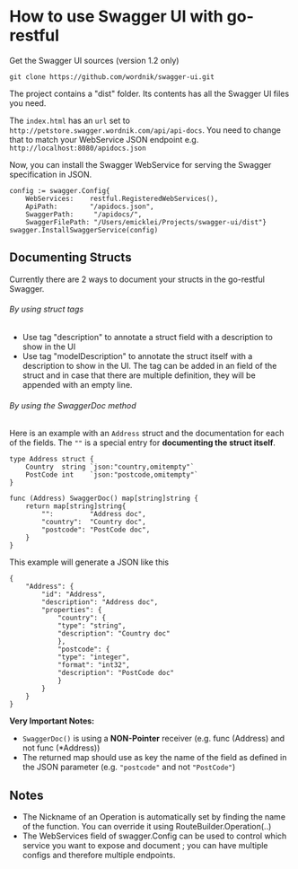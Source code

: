 How to use Swagger UI with go-restful
=

Get the Swagger UI sources (version 1.2 only)

	git clone https://github.com/wordnik/swagger-ui.git

The project contains a "dist" folder.
Its contents has all the Swagger UI files you need.

The `index.html` has an `url` set to `http://petstore.swagger.wordnik.com/api/api-docs`.
You need to change that to match your WebService JSON endpoint  e.g. `http://localhost:8080/apidocs.json`

Now, you can install the Swagger WebService for serving the Swagger specification in JSON.

	config := swagger.Config{
		WebServices:    restful.RegisteredWebServices(),
		ApiPath:        "/apidocs.json",
		SwaggerPath:     "/apidocs/",
		SwaggerFilePath: "/Users/emicklei/Projects/swagger-ui/dist"}
	swagger.InstallSwaggerService(config)


Documenting Structs
--

Currently there are 2 ways to document your structs in the go-restful Swagger.

###### By using struct tags
- Use tag "description" to annotate a struct field with a description to show in the UI
- Use tag "modelDescription" to annotate the struct itself with a description to show in the UI. The tag can be added in an field of the struct and in case that there are multiple definition, they will be appended with an empty line.

###### By using the SwaggerDoc method
Here is an example with an `Address` struct and the documentation for each of the fields. The `""` is a special entry for **documenting the struct itself**.

	type Address struct {
		Country  string `json:"country,omitempty"`
		PostCode int    `json:"postcode,omitempty"`
	}

	func (Address) SwaggerDoc() map[string]string {
		return map[string]string{
			"":         "Address doc",
			"country":  "Country doc",
			"postcode": "PostCode doc",
		}
	}

This example will generate a JSON like this

	{
		"Address": {
			"id": "Address",
			"description": "Address doc",
			"properties": {
				"country": {
				"type": "string",
				"description": "Country doc"
				},
				"postcode": {
				"type": "integer",
				"format": "int32",
				"description": "PostCode doc"
				}
			}
		}
	}

**Very Important Notes:**
- `SwaggerDoc()` is using a **NON-Pointer** receiver (e.g. func (Address) and not func (*Address))
- The returned map should use as key the name of the field as defined in the JSON parameter (e.g. `"postcode"` and not `"PostCode"`)

Notes
--
- The Nickname of an Operation is automatically set by finding the name of the function. You can override it using RouteBuilder.Operation(..)
- The WebServices field of swagger.Config can be used to control which service you want to expose and document ; you can have multiple configs and therefore multiple endpoints.
